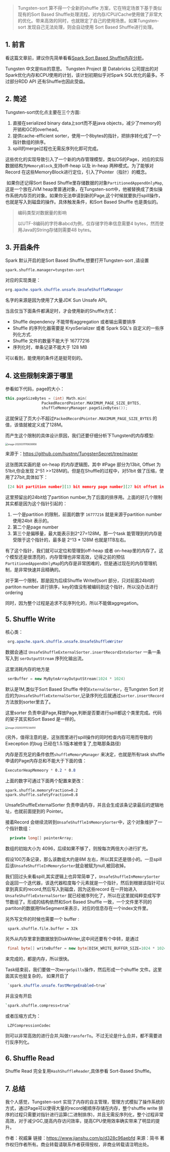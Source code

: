 

> Tungsten-sort 算不得一个全新的shuffle 方案，它在特定场景下基于类似现有的Sort Based Shuffle处理流程，对内存/CPU/Cache使用做了非常大的优化。带来高效的同时，也就限定了自己的使用场景。如果Tungsten-sort 发现自己无法处理，则会自动使用 Sort Based Shuffle进行处理。

## 1. 前言

看这篇文章前，建议你先简单看看[Spark Sort Based Shuffle内存分析](https://www.jianshu.com/p/c83bb237caa8)。

Tungsten 中文是`钨丝`的意思。 Tungsten Project 是 Databricks 公司提出的对Spark优化内存和CPU使用的计划，该计划初期似乎对Spark SQL优化的最多。不过部分RDD API 还有Shuffle也因此受益。

## 2. 简述

Tungsten-sort优化点主要在三个方面:

1. 直接在serialized binary data上sort而不是java objects，减少了memory的开销和GC的overhead。
2. 提供cache-efficient sorter，使用一个8bytes的指针，把排序转化成了一个指针数组的排序。
3. spill的merge过程也无需反序列化即可完成。

​        这些优化的实现导致引入了一个新的内存管理模型，类似OS的Page，对应的实际数据结构为`MemoryBlock`,支持off-heap 以及 in-heap 两种模式。为了能够对Record 在这些MemoryBlock进行定位，引入了Pointer（指针）的概念。

​       如果你还记得Sort Based Shuffle里存储数据的对象`PartitionedAppendOnlyMap`,这是一个放在JVM heap里普通对象，在Tungsten-sort中，他被替换成了类似操作系统内存页的对象。如果你无法申请到新的Page,这个时候就要执行spill操作，也就是写入到磁盘的操作。具体触发条件，和Sort Based Shuffle 也是类似的。

> 编码类型对数据量的影响
>
> 以UTF-8编码的字符串abcd为例，仅存储字符串信息需要4 bytes，然而使用Java的String存储则需要48 bytes。

## 3. 开启条件

Spark 默认开启的是Sort Based Shuffle,想要打开Tungsten-sort ,请设置



```properties
spark.shuffle.manager=tungsten-sort
```

对应的实现类是：

```java
org.apache.spark.shuffle.unsafe.UnsafeShuffleManager
```

名字的来源是因为使用了大量JDK Sun Unsafe API。

当且仅当下面条件都满足时，才会使用新的Shuffle方式：

- Shuffle dependency 不能带有aggregation 或者输出需要排序
- Shuffle 的序列化器需要是 KryoSerializer 或者 Spark SQL's 自定义的一些序列化方式.
- Shuffle 文件的数量不能大于 16777216
- 序列化时，单条记录不能大于 128 MB

可以看到，能使用的条件还是挺苛刻的。



## 4. 这些限制来源于哪里

参看如下代码，page的大小：

```cpp
this.pageSizeBytes = (int) Math.min(  
                PackedRecordPointer.MAXIMUM_PAGE_SIZE_BYTES, 
                shuffleMemoryManager.pageSizeBytes());
```

这就保证了页大小不超过`PackedRecordPointer.MAXIMUM_PAGE_SIZE_BYTES` 的值，该值就被定义成了128M。

而产生这个限制的具体设计原因，我们还要仔细分析下Tungsten的内存模型:

<img src="https://tva1.sinaimg.cn/large/00831rSTgy1gcpt80q8htj317e0rqwmb.jpg" alt="image-20200311110638958" style="zoom:50%;" />

来源于：https://github.com/hustnn/TungstenSecret/tree/master

这张图其实画的是 on-heap 的内存逻辑图，其中 #Page 部分为13bit, Offset 为51bit,你会发现 2^51 >>128M的。但是在Shuffle的过程中，对51bit 做了压缩，使用了27bit,具体如下：



```json
 [24 bit partition number][13 bit memory page number][27 bit offset in page]
```

这里预留出的24bit给了partition number,为了后面的排序用。上面的好几个限制其实都是因为这个指针引起的：

1. 一个是partition 的限制，前面的数字 `16777216` 就是来源于partition number 使用24bit 表示的。
2. 第二个是page number
3. 第三个是偏移量，最大能表示到2^27=128M。那一个task 能管理到的内存是受限于这个指针的，最多是 2^13 * 128M 也就是1TB左右。

有了这个指针，我们就可以定位和管理到off-heap 或者 on-heap里的内存了。这个模型还是很漂亮的，内存管理也非常高效，记得之前的预估`PartitionedAppendOnlyMap`的内存是非常困难的，但是通过现在的内存管理机制，是非常快速并且精确的。

对于第一个限制，那是因为后续Shuffle Write的sort 部分，只对前面24bit的partiton number 进行排序，key的值没有被编码到这个指针，所以没办法进行ordering

同时，因为整个过程是追求不反序列化的，所以不能做aggregation。

## 5. Shuffle Write

核心类：

```css
 org.apache.spark.shuffle.unsafe.UnsafeShuffleWriter
```

数据会通过 `UnsafeShuffleExternalSorter.insertRecordIntoSorter` 一条一条写入到 `serOutputStream` 序列化输出流。

这里消耗内存的地方是



```cpp
 serBuffer = new MyByteArrayOutputStream(1024 * 1024)
```

默认是1M,类似于Sort Based Shuffle 中的`ExternalSorter`，在Tungsten Sort 对应的为`UnsafeShuffleExternalSorter`,记录序列化后就通过`sorter.insertRecord`方法放到sorter里去了。

这里sorter 负责申请Page,释放Page,判断是否要进行spill都这个类里完成。代码的架子其实和Sort Based 是一样的。



<img src="https://tva1.sinaimg.cn/large/00831rSTgy1gcptppxqphj313y0u0gxk.jpg" alt="image-20200311112344151" style="zoom:50%;" />

(另外，值得注意的是，这张图里进行spill操作的同时检查内存可用而导致的Exeception 的bug 已经在1.5.1版本被修复了,忽略那条路径)

内存是否充足的条件依然`shuffleMemoryManager` 来决定，也就是所有task shuffle 申请的Page内存总和不能大于下面的值：



```css
ExecutorHeapMemeory * 0.2 * 0.8
```

上面的数字可通过下面两个配置来更改：

```properties
spark.shuffle.memoryFraction=0.2
spark.shuffle.safetyFraction=0.8
```

UnsafeShuffleExternalSorter 负责申请内存，并且会生成该条记录最后的逻辑地址，也就前面提到的 Pointer。

接着Record 会继续流转到`UnsafeShuffleInMemorySorter`中，这个对象维护了一个指针数组：

```cpp
  private long[] pointerArray;
```

数组的初始大小为 4096，后续如果不够了，则按每次两倍大小进行扩充。

假设100万条记录，那么该数组大约是8M 左右，所以其实还是很小的。一旦spill后该`UnsafeShuffleInMemorySorter`就会被赋为null,被回收掉。

我们回过头来看spill,其实逻辑上也异常简单了，`UnsafeShuffleInMemorySorter` 会返回一个迭代器，该迭代器粒度每个元素就是一个指针，然后到根据该指针可以拿到真实的record,然后写入到磁盘，因为这些record 在一开始进入`UnsafeShuffleExternalSorter` 就已经被序列化了，所以在这里就纯粹变成写字节数组了。形成的结构依然和Sort Based Shuffle 一致，一个文件里不同的partiton的数据用fileSegment来表示，对应的信息存在一个index文件里。

另外写文件的时候也需要一个 buffer :



```undefined
 spark.shuffle.file.buffer = 32k
```

另外从内存里拿到数据放到DiskWriter,这中间还要有个中转，是通过

```java
 final byte[] writeBuffer = new byte[DISK_WRITE_BUFFER_SIZE=1024 * 1024];
```

来完成的，都是内存，所以很快。

Task结束前，我们要做一次`mergeSpills`操作，然后形成一个shuffle 文件。这里面其实也挺复杂的，
 如果开启了

```csharp
 `spark.shuffle.unsafe.fastMergeEnabled=true`
```

并且没有开启

```bash
`spark.shuffle.compress=true`
```

或者压缩方式为：

```undefined
 LZFCompressionCodec
```

则可以非常高效的进行合并,叫做`transferTo`。不过无论是什么合并，都不需要进行反序列化。



## 6. Shuffle Read

Shuffle Read 完全复用`HashShuffleReader`,具体参看 Sort-Based Shuffle。

## 7. 总结

我个人感觉，Tungsten-sort 实现了内存的自主管理，管理方式模拟了操作系统的方式，通过Page可以使得大量的record被顺序存储在内存，整个shuffle write 排序的过程只需要对指针进行运算(二进制排序)，并且无需反序列化，整个过程非常高效，对于减少GC,提高内存访问效率，提高CPU使用效率确实带来了明显的提升。



作者：祝威廉
链接：https://www.jianshu.com/p/d328c96aebfd
来源：简书
著作权归作者所有。商业转载请联系作者获得授权，非商业转载请注明出处。